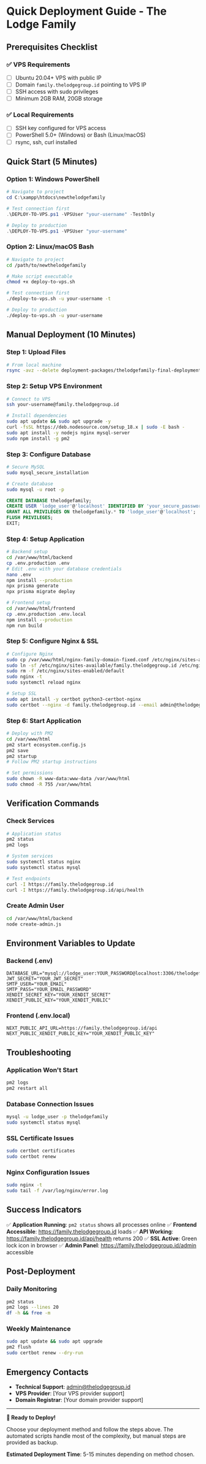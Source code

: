 # Quick Deployment Guide - The Lodge Family

## Prerequisites Checklist

### ✅ VPS Requirements
- [ ] Ubuntu 20.04+ VPS with public IP
- [ ] Domain `family.thelodgegroup.id` pointing to VPS IP
- [ ] SSH access with sudo privileges
- [ ] Minimum 2GB RAM, 20GB storage

### ✅ Local Requirements
- [ ] SSH key configured for VPS access
- [ ] PowerShell 5.0+ (Windows) or Bash (Linux/macOS)
- [ ] rsync, ssh, curl installed

## Quick Start (5 Minutes)

### Option 1: Windows PowerShell
```powershell
# Navigate to project
cd C:\xampp\htdocs\newthelodgefamily

# Test connection first
.\DEPLOY-TO-VPS.ps1 -VPSUser "your-username" -TestOnly

# Deploy to production
.\DEPLOY-TO-VPS.ps1 -VPSUser "your-username"
```

### Option 2: Linux/macOS Bash
```bash
# Navigate to project
cd /path/to/newthelodgefamily

# Make script executable
chmod +x deploy-to-vps.sh

# Test connection first
./deploy-to-vps.sh -u your-username -t

# Deploy to production
./deploy-to-vps.sh -u your-username
```

## Manual Deployment (10 Minutes)

### Step 1: Upload Files
```bash
# From local machine
rsync -avz --delete deployment-packages/thelodgefamily-final-deployment-20251027_210438/ your-username@family.thelodgegroup.id:/var/www/html/
```

### Step 2: Setup VPS Environment
```bash
# Connect to VPS
ssh your-username@family.thelodgegroup.id

# Install dependencies
sudo apt update && sudo apt upgrade -y
curl -fsSL https://deb.nodesource.com/setup_18.x | sudo -E bash -
sudo apt install -y nodejs nginx mysql-server
sudo npm install -g pm2
```

### Step 3: Configure Database
```bash
# Secure MySQL
sudo mysql_secure_installation

# Create database
sudo mysql -u root -p
```
```sql
CREATE DATABASE thelodgefamily;
CREATE USER 'lodge_user'@'localhost' IDENTIFIED BY 'your_secure_password';
GRANT ALL PRIVILEGES ON thelodgefamily.* TO 'lodge_user'@'localhost';
FLUSH PRIVILEGES;
EXIT;
```

### Step 4: Setup Application
```bash
# Backend setup
cd /var/www/html/backend
cp .env.production .env
# Edit .env with your database credentials
nano .env
npm install --production
npx prisma generate
npx prisma migrate deploy

# Frontend setup
cd /var/www/html/frontend
cp .env.production .env.local
npm install --production
npm run build
```

### Step 5: Configure Nginx & SSL
```bash
# Configure Nginx
sudo cp /var/www/html/nginx-family-domain-fixed.conf /etc/nginx/sites-available/family.thelodgegroup.id
sudo ln -sf /etc/nginx/sites-available/family.thelodgegroup.id /etc/nginx/sites-enabled/
sudo rm -f /etc/nginx/sites-enabled/default
sudo nginx -t
sudo systemctl reload nginx

# Setup SSL
sudo apt install -y certbot python3-certbot-nginx
sudo certbot --nginx -d family.thelodgegroup.id --email admin@thelodgegroup.id --agree-tos --non-interactive
```

### Step 6: Start Application
```bash
# Deploy with PM2
cd /var/www/html
pm2 start ecosystem.config.js
pm2 save
pm2 startup
# Follow PM2 startup instructions

# Set permissions
sudo chown -R www-data:www-data /var/www/html
sudo chmod -R 755 /var/www/html
```

## Verification Commands

### Check Services
```bash
# Application status
pm2 status
pm2 logs

# System services
sudo systemctl status nginx
sudo systemctl status mysql

# Test endpoints
curl -I https://family.thelodgegroup.id
curl -I https://family.thelodgegroup.id/api/health
```

### Create Admin User
```bash
cd /var/www/html/backend
node create-admin.js
```

## Environment Variables to Update

### Backend (.env)
```env
DATABASE_URL="mysql://lodge_user:YOUR_PASSWORD@localhost:3306/thelodgefamily"
JWT_SECRET="YOUR_JWT_SECRET"
SMTP_USER="YOUR_EMAIL"
SMTP_PASS="YOUR_EMAIL_PASSWORD"
XENDIT_SECRET_KEY="YOUR_XENDIT_SECRET"
XENDIT_PUBLIC_KEY="YOUR_XENDIT_PUBLIC"
```

### Frontend (.env.local)
```env
NEXT_PUBLIC_API_URL=https://family.thelodgegroup.id/api
NEXT_PUBLIC_XENDIT_PUBLIC_KEY="YOUR_XENDIT_PUBLIC_KEY"
```

## Troubleshooting

### Application Won't Start
```bash
pm2 logs
pm2 restart all
```

### Database Connection Issues
```bash
mysql -u lodge_user -p thelodgefamily
sudo systemctl status mysql
```

### SSL Certificate Issues
```bash
sudo certbot certificates
sudo certbot renew
```

### Nginx Configuration Issues
```bash
sudo nginx -t
sudo tail -f /var/log/nginx/error.log
```

## Success Indicators

✅ **Application Running**: `pm2 status` shows all processes online
✅ **Frontend Accessible**: https://family.thelodgegroup.id loads
✅ **API Working**: https://family.thelodgegroup.id/api/health returns 200
✅ **SSL Active**: Green lock icon in browser
✅ **Admin Panel**: https://family.thelodgegroup.id/admin accessible

## Post-Deployment

### Daily Monitoring
```bash
pm2 status
pm2 logs --lines 20
df -h && free -m
```

### Weekly Maintenance
```bash
sudo apt update && sudo apt upgrade
pm2 flush
sudo certbot renew --dry-run
```

## Emergency Contacts

- **Technical Support**: admin@thelodgegroup.id
- **VPS Provider**: [Your VPS provider support]
- **Domain Registrar**: [Your domain provider support]

---

**🚀 Ready to Deploy!**

Choose your deployment method and follow the steps above. The automated scripts handle most of the complexity, but manual steps are provided as backup.

**Estimated Deployment Time**: 5-15 minutes depending on method chosen.